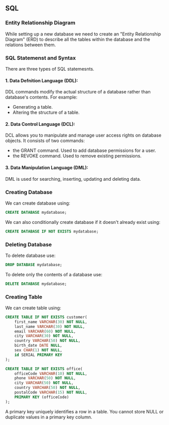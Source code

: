 ## SQL

### Entity Relationship Diagram
While setting up a new database we need to create an "Entity Relationship Diagram" (ERD) to describe all the tables within the database and the relations between them.

### SQL Statemenst and Syntax
There are three types of SQL statemesnts.

#### 1. Data Defnition Language (DDL):
DDL commands modify the actual structure of a database rather than database's contents. For example:
- Generating a table.
- Altering the structure of a table.

#### 2. Data Control Language (DCL):
DCL allows you to manipulate and manage user access rights on database objects. It consists of two commands:
- the GRANT command. Used to add database permissions for a user.
- the REVOKE command. Used to remove existing permissions.

#### 3. Data Manipulation Language (DML):
DML is used for searching, inserting, updating and deleting data.

### Creating Database
We can create database using:
```sql
CREATE DATABASE mydatabase;
```
We can also conditionally create database if it doesn't already exist using:
```sql
CREATE DATABASE IF NOT EXISTS mydatabase;
```

### Deleting Database
To delete database use:
```sql
DROP DATABASE mydatabase;
```
To delete only the contents of a database use:
```sql
DELETE DATABASE mydatabase;
```

### Creating Table
We can create table using:
```sql
CREATE TABLE IF NOT EXISTS customer(
    first_name VARCHAR(30) NOT NULL,
    last_name VARCHAR(30) NOT NULL,
    email VARCHAR(60) NOT NULL,
    city VARCHAR(30) NOT NULL,
    country VARCHAR(50) NOT NULL,
    birth_date DATE NULL,
    sex CHAR(1) NOT NULL,
    id SERIAL PRIMARY KEY
);

CREATE TABLE IF NOT EXISTS office(
    officeCode VARCHAR(10) NOT NULL,
    phone VARCHAR(50) NOT NULL,
    city VARCHAR(50) NOT NULL,
    country VARCHAR(50) NOT NULL,
    postalCode VARCHAR(15) NOT NULL,
    PRIMARY KEY (officeCode)
);
```
A primary key uniquely identifies a row in a table. You cannot store NULL or duplicate values in a primary key column.
